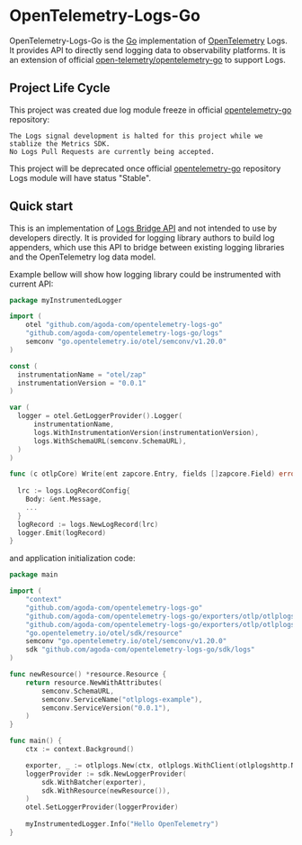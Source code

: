 # OpenTelemetry-Logs-Go

OpenTelemetry-Logs-Go is the [Go](https://golang.org) implementation of [OpenTelemetry](https://opentelemetry.io/) Logs.
It provides API to directly send logging data to observability platforms. It is an extension of official
[open-telemetry/opentelemetry-go](https://github.com/open-telemetry/opentelemetry-go) to support Logs.

## Project Life Cycle

This project was created due log module freeze in
official [opentelemetry-go](https://github.com/open-telemetry/opentelemetry-go) repository:

```
The Logs signal development is halted for this project while we stablize the Metrics SDK. 
No Logs Pull Requests are currently being accepted.
```

This project will be deprecated once official [opentelemetry-go](https://github.com/open-telemetry/opentelemetry-go)
repository Logs module will have status "Stable".

## Quick start

This is an implementation of [Logs Bridge API](https://opentelemetry.io/docs/specs/otel/logs/bridge-api/) and not
intended to use by developers directly. It is provided for logging library authors to build log appenders, which use
this API to bridge between existing logging libraries and the OpenTelemetry log data model.

Example bellow will show how logging library could be instrumented with current API:

```go
package myInstrumentedLogger

import (
	otel "github.com/agoda-com/opentelemetry-logs-go"
	"github.com/agoda-com/opentelemetry-logs-go/logs"
	semconv "go.opentelemetry.io/otel/semconv/v1.20.0"
)

const (
  instrumentationName = "otel/zap"
  instrumentationVersion = "0.0.1"
)

var (
  logger = otel.GetLoggerProvider().Logger(
      instrumentationName,
      logs.WithInstrumentationVersion(instrumentationVersion),
      logs.WithSchemaURL(semconv.SchemaURL),
  )
)

func (c otlpCore) Write(ent zapcore.Entry, fields []zapcore.Field) error {
	
  lrc := logs.LogRecordConfig{
    Body: &ent.Message,
	...
  }
  logRecord := logs.NewLogRecord(lrc)
  logger.Emit(logRecord)
}
```

and application initialization code:

```go
package main

import (
	"context"
	"github.com/agoda-com/opentelemetry-logs-go"
	"github.com/agoda-com/opentelemetry-logs-go/exporters/otlp/otlplogs"
	"github.com/agoda-com/opentelemetry-logs-go/exporters/otlp/otlplogs/otlplogshttp"
	"go.opentelemetry.io/otel/sdk/resource"
	semconv "go.opentelemetry.io/otel/semconv/v1.20.0"
	sdk "github.com/agoda-com/opentelemetry-logs-go/sdk/logs"
)

func newResource() *resource.Resource {
	return resource.NewWithAttributes(
		semconv.SchemaURL,
		semconv.ServiceName("otlplogs-example"),
		semconv.ServiceVersion("0.0.1"),
	)
}

func main() {
	ctx := context.Background()

	exporter, _ := otlplogs.New(ctx, otlplogs.WithClient(otlplogshttp.NewClient()))
	loggerProvider := sdk.NewLoggerProvider(
		sdk.WithBatcher(exporter),
		sdk.WithResource(newResource()),
	)
	otel.SetLoggerProvider(loggerProvider)
	
	myInstrumentedLogger.Info("Hello OpenTelemetry")
}
```

